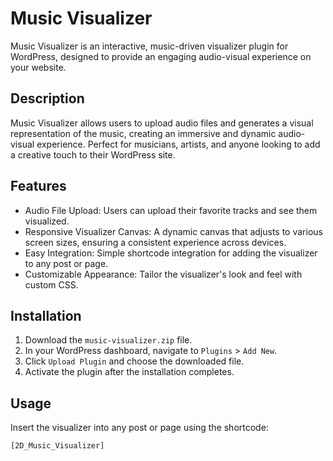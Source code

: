 # Music Visualizer

Music Visualizer is an interactive, music-driven visualizer plugin for WordPress, designed to provide an engaging audio-visual experience on your website.

## Description

Music Visualizer allows users to upload audio files and generates a visual representation of the music, creating an immersive and dynamic audio-visual experience. Perfect for musicians, artists, and anyone looking to add a creative touch to their WordPress site.

## Features

- Audio File Upload: Users can upload their favorite tracks and see them visualized.
- Responsive Visualizer Canvas: A dynamic canvas that adjusts to various screen sizes, ensuring a consistent experience across devices.
- Easy Integration: Simple shortcode integration for adding the visualizer to any post or page.
- Customizable Appearance: Tailor the visualizer's look and feel with custom CSS.

## Installation

1. Download the `music-visualizer.zip` file.
2. In your WordPress dashboard, navigate to `Plugins` > `Add New`.
3. Click `Upload Plugin` and choose the downloaded file.
4. Activate the plugin after the installation completes.

## Usage

Insert the visualizer into any post or page using the shortcode:

```shortcode
[2D_Music_Visualizer]
